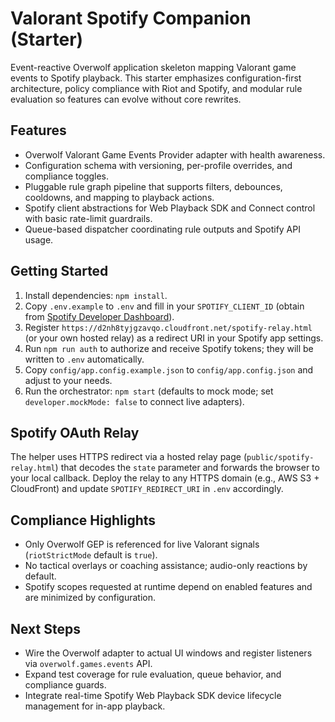# Valorant Spotify Companion (Starter)

Event-reactive Overwolf application skeleton mapping Valorant game events to Spotify playback. This starter emphasizes configuration-first architecture, policy compliance with Riot and Spotify, and modular rule evaluation so features can evolve without core rewrites.

## Features
- Overwolf Valorant Game Events Provider adapter with health awareness.
- Configuration schema with versioning, per-profile overrides, and compliance toggles.
- Pluggable rule graph pipeline that supports filters, debounces, cooldowns, and mapping to playback actions.
- Spotify client abstractions for Web Playback SDK and Connect control with basic rate-limit guardrails.
- Queue-based dispatcher coordinating rule outputs and Spotify API usage.

## Getting Started
1. Install dependencies: `npm install`.
2. Copy `.env.example` to `.env` and fill in your `SPOTIFY_CLIENT_ID` (obtain from [Spotify Developer Dashboard](https://developer.spotify.com/dashboard)).
3. Register `https://d2nh8tyjgzavqo.cloudfront.net/spotify-relay.html` (or your own hosted relay) as a redirect URI in your Spotify app settings.
4. Run `npm run auth` to authorize and receive Spotify tokens; they will be written to `.env` automatically.
5. Copy `config/app.config.example.json` to `config/app.config.json` and adjust to your needs.
6. Run the orchestrator: `npm start` (defaults to mock mode; set `developer.mockMode: false` to connect live adapters).

## Spotify OAuth Relay
The helper uses HTTPS redirect via a hosted relay page (`public/spotify-relay.html`) that decodes the `state` parameter and forwards the browser to your local callback. Deploy the relay to any HTTPS domain (e.g., AWS S3 + CloudFront) and update `SPOTIFY_REDIRECT_URI` in `.env` accordingly.

## Compliance Highlights
- Only Overwolf GEP is referenced for live Valorant signals (`riotStrictMode` default is `true`).
- No tactical overlays or coaching assistance; audio-only reactions by default.
- Spotify scopes requested at runtime depend on enabled features and are minimized by configuration.

## Next Steps
- Wire the Overwolf adapter to actual UI windows and register listeners via `overwolf.games.events` API.
- Expand test coverage for rule evaluation, queue behavior, and compliance guards.
- Integrate real-time Spotify Web Playback SDK device lifecycle management for in-app playback.
